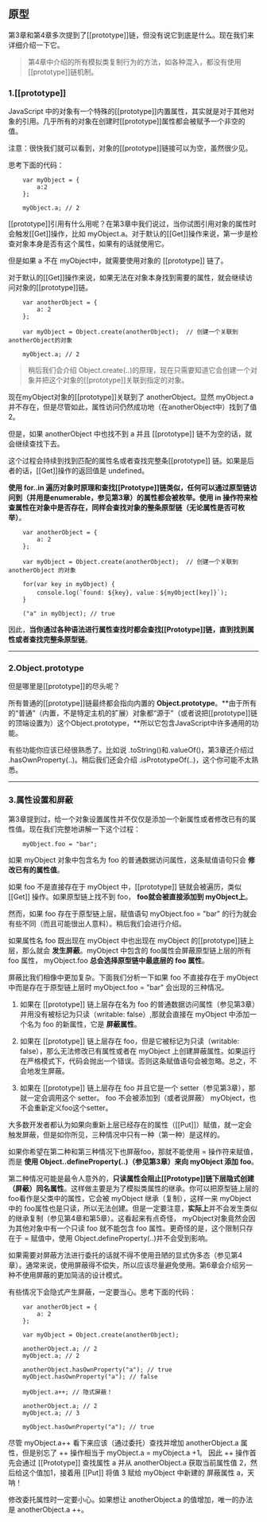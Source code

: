 ## 原型

第3章和第4章多次提到了\[[prototype]]链，但没有说它到底是什么。现在我们来详细介绍一下它。

> 第4章中介绍的所有模拟类复制行为的方法，如各种混入，都没有使用[[prototype]]链机制。


### 1.[[prototype]]

JavaScript 中的对象有一个特殊的[[prototype]]内置属性，其实就是对于其他对象的引用。几乎所有的对象在创建时[[prototype]]属性都会被赋予一个非空的值。

注意：很快我们就可以看到，对象的[[prototype]]链接可以为空，虽然很少见。

思考下面的代码：

```
    var myObject = {
        a:2
    };

    myObject.a; // 2
```

[[prototype]]引用有什么用呢？在第3章中我们说过，当你试图引用对象的属性时会触发[[Get]]操作，比如 myObject.a。对于默认的[[Get]]操作来说，第一步是检查对象本身是否有这个属性，如果有的话就使用它。

但是如果 a 不在 myObject中，就需要使用对象的 [[prototype]] 链了。

对于默认的[[Get]]操作来说，如果无法在对象本身找到需要的属性，就会继续访问对象的[[prototype]]链。

```
    var anotherObject = {
        a: 2
    };

    var myObject = Object.create(anotherObject);  // 创建一个关联到anotherObject的对象

    myObject.a; // 2
```

> 稍后我们会介绍 Object.create(..)的原理，现在只需要知道它会创建一个对象并把这个对象的[[prototype]]关联到指定的对象。

现在myObject对象的[[prototype]]关联到了 anotherObject。显然 myObject.a 并不存在，但是尽管如此，属性访问仍然成功地（在anotherObject中）找到了值2。

但是，如果 anotherObject 中也找不到 a 并且 [[prototype]] 链不为空的话，就会继续查找下去。

这个过程会持续到找到匹配的属性名或者查找完整条[[prototype]] 链。如果是后者的话，[[Get]]操作的返回值是 undefined。

**使用 for..in 遍历对象时原理和查找[[Prototype]]链类似，任何可以通过原型链访问到（并用是enumerable，参见第3章）的属性都会被枚举。使用 in 操作符来检查属性在对象中是否存在，同样会查找对象的整条原型链（无论属性是否可枚举）**。

```
    var anotherObject = {
        a: 2
    };

    var myObject = Object.create(anotherObject);  // 创建一个关联到anotherObject 的对象

    for(var key in myObject) {
        console.log(`found: ${key}, value：${myObject[key]}`);
    }
    
    ("a" in myObject); // true
```

因此，**当你通过各种语法进行属性查找时都会查找[[Prototype]]链，直到找到属性或者查找完整条原型链**。

--------------

### 2.Object.prototype

但是哪里是[[prototype]]的尽头呢？

所有普通的[[prototype]]链最终都会指向内置的 **Object.prototype**。**由于所有的“普通”（内置，不是特定主机的扩展）对象都“源于”（或者说把[[prototype]]链的顶端设置为）这个Object.prototype，**所以它包含JavaScript中许多通用的功能。

有些功能你应该已经很熟悉了。比如说 .toString()和.valueOf()，第3章还介绍过 .hasOwnProperty(..)。稍后我们还会介绍 .isPrototypeOf(..)，这个你可能不太熟悉。

--------------

### 3.属性设置和屏蔽

第3章提到过，给一个对象设置属性并不仅仅是添加一个新属性或者修改已有的属性值。现在我们完整地讲解一下这个过程：

```
    myObject.foo = "bar";
```

如果 myObject 对象中包含名为 foo 的普通数据访问属性，这条赋值语句只会 **修改已有的属性值**。

如果 foo 不是直接存在于 myObject 中，[[prototype]] 链就会被遍历，类似 [[Get]] 操作。如果原型链上找不到 foo， **foo就会被直接添加到 myObject上**。

然而，如果 foo 存在于原型链上层，赋值语句 myObject.foo = "bar" 的行为就会有些不同（而且可能很出人意料）。稍后我们会进行介绍。

如果属性名 foo 既出现在 myObject 中也出现在 myObject 的[[prototype]]链上层，那么就会 **发生屏蔽**。myObject 中包含的 foo属性会屏蔽原型链上层的所有 foo 属性， myObject.foo **总会选择原型链中最底层的 foo 属性**。

屏蔽比我们相像中更加复杂。下面我们分析一下如果 foo 不直接存在于 myObject中而是存在于原型链上层时 myObject.foo = "bar" 会出现的三种情况。

1. 如果在 [[prototype]] 链上层存在名为 foo 的普通数据访问属性（参见第3章）并用没有被标记为只读（writable: false）,那就会直接在 myObject 中添加一个名为 foo 的新属性，它是 **屏蔽属性**。

2. 如果在 [[prototype]] 链上层存在 foo，但是它被标记为只读（writable: false），那么无法修改已有属性或者在 myObject 上创建屏蔽属性。如果运行在严格模式下，代码会抛出一个错误。否则这条赋值语句会被忽略。总之，不会地发生屏蔽。

3. 如果在 [[prototype]] 链上层存在 foo 并且它是一个 setter（参见第3章），那就一定会调用这个 setter。 foo 不会被添加到（或者说屏蔽） myObject，也不会重新定义foo这个setter。

大多数开发者都认为如果向重新上层已经存在的属性（[[Put]]）赋值，就一定会触发屏蔽，但是如你所见，三种情况中只有一种（第一种）是这样的。

如果你希望在第二种和第三种情况下也屏蔽foo，那就不能使用 = 操作符来赋值，而是 **使用 Object..defineProperty(..)（参见第3章）来向 myObject 添加 foo**。

第二种情况可能是最令人意外的，**只读属性会阻止[[Prototype]]链下层隐式创建（屏蔽）同名属性**。这样做主要是为了模拟类属性的继承。你可以把原型链上层的foo看作是父类中的属性，它会被 myObject 继承（复制），这样一来 myObject 中的 foo属性也是只读，所以无法创建。但是一定要注意，**实际上**并不会发生类似的继承复制（参见第4章和第5章）。这看起来有点奇怪， myObject对象竟然会因为其他对象中有一个只读 foo 就不能包含 foo 属性。更奇怪的是，这个限制只存在于 = 赋值中，使用 Object.defineProperty(..)并不会受到影响。

如果需要对屏蔽方法进行委托的话就不得不使用丑陋的显式伪多态（参见第4章）。通常来说，使用屏蔽得不偿失，所以应该尽量避免使用。第6章会介绍另一种不使用屏蔽的更加简洁的设计模式。

有些情况下会隐式产生屏蔽，一定要当心。思考下面的代码：

```
    var anotherObject = {
        a: 2
    };

    var myObject = Object.create(anotherObject);

    anotherObject.a; // 2
    myObject.a; // 2

    anotherObject.hasOwnProperty("a"); // true
    myObject.hasOwnProperty("a"); // false

    myObject.a++; // 隐式屏蔽！

    anotherObject.a; // 2
    myObject.a; // 3

    myObject.hasOwnProperty("a"); // true

```

尽管 myObject.a++ 看下来应该（通过委托）查找并增加 anotherObject.a 属性，但是别忘了 ++ 操作相当于 myObject.a = myObject.a +1。 因此 ++ 操作首先会通过 [[Prototype]] 查找属性 a 并从 anotherObject.a 获取当前属性值 2，然后给这个值加1，接着用 [[Put]] 将值 3 赋给 myObject 中新建的 屏蔽属性 a，天呐！

修改委托属性时一定要小心。如果想让 anotherObject.a 的值增加，唯一的办法是 anotherObject.a ++。





